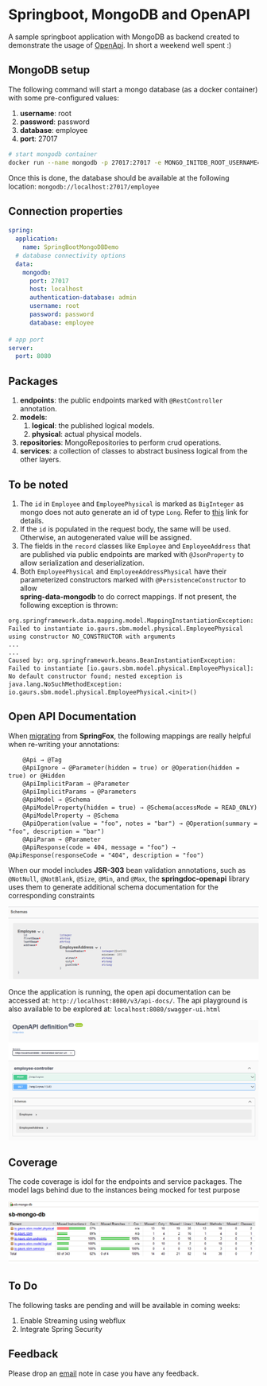 # Springboot, MongoDB and OpenAPI

A sample springboot application with MongoDB as backend created to demonstrate the usage of [OpenApi](https://swagger.io/specification/). In short a weekend well spent :)

## MongoDB setup

The following command will start a mongo database (as a docker container) with some pre-configured values:

1. **username**: root
2. **password**: password
3. **database**: employee
4. **port**: 27017

```bash
# start mongodb container
docker run --name mongodb -p 27017:27017 -e MONGO_INITDB_ROOT_USERNAME=root -e MONGO_INITDB_ROOT_PASSWORD=password -e MONGO_INITDB_DATABASE=employee -d mongo:latest
```

Once this is done, the database should be available at the following location: `mongodb://localhost:27017/employee`

## Connection properties

```yaml
spring:
  application:
    name: SpringBootMongoDBDemo
  # database connectivity options
  data:
    mongodb:
      port: 27017
      host: localhost
      authentication-database: admin
      username: root
      password: password
      database: employee

# app port
server:
  port: 8080
```

## Packages

1. **endpoints**: the public endpoints marked with `@RestController` annotation.
2. **models**:
   1. **logical**: the published logical models.
   2. **physical**: actual physical models.
3. **repositories**: MongoRepositories to perform crud operations.
4. **services**: a collection of classes to abstract business logical from the other layers.

## To be noted

1. The `id` in `Employee` and `EmployeePhysical` is marked as `BigInteger` as mongo does not auto generate an id of type `Long`. Refer to [this](https://stackoverflow.com/questions/26574409/spring-data-mongodb-generating-ids-error) link for details.
2. If the `id` is populated in the request body, the same will be used. Otherwise, an autogenerated value will be assigned.
3. The fields in the `record` classes like `Employee` and `EmployeeAddress` that are published via public endpoints are marked with `@JsonProperty` to allow serialization and deserialization.
4. Both `EmployeePhysical` and `EmployeeAddressPhysical` have their parameterized constructors marked with `@PersistenceConstructor` to allow  
   **spring-data-mongodb** to do correct mappings. If not present, the following exception is thrown:

```text
org.springframework.data.mapping.model.MappingInstantiationException: Failed to instantiate io.gaurs.sbm.model.physical.EmployeePhysical using constructor NO_CONSTRUCTOR with arguments 
...
...
Caused by: org.springframework.beans.BeanInstantiationException: Failed to instantiate [io.gaurs.sbm.model.physical.EmployeePhysical]: No default constructor found; nested exception is java.lang.NoSuchMethodException: io.gaurs.sbm.model.physical.EmployeePhysical.<init>()
```

## Open API Documentation

When [migrating](https://springdoc.org/#migrating-from-springfox) from **SpringFox**, the following mappings are really helpful when re-writing your annotations:

```textmate
    @Api → @Tag
    @ApiIgnore → @Parameter(hidden = true) or @Operation(hidden = true) or @Hidden
    @ApiImplicitParam → @Parameter
    @ApiImplicitParams → @Parameters
    @ApiModel → @Schema
    @ApiModelProperty(hidden = true) → @Schema(accessMode = READ_ONLY)
    @ApiModelProperty → @Schema
    @ApiOperation(value = "foo", notes = "bar") → @Operation(summary = "foo", description = "bar")
    @ApiParam → @Parameter
    @ApiResponse(code = 404, message = "foo") → @ApiResponse(responseCode = "404", description = "foo")
```

When our model includes **JSR-303** bean validation annotations, such as `@NotNull`, `@NotBlank`, `@Size`, `@Min`, and `@Max`, the **springdoc-openapi** library uses them to generate additional schema documentation for the corresponding constraints

![constraints](assets/constraints.png "Constraints")

Once the application is running, the open api documentation can be accessed at: `http://localhost:8080/v3/api-docs/`. The api playground is also 
available to be explored at: `localhost:8080/swagger-ui.html`

![documentation](assets/img.png "Documentation")

## Coverage

The code coverage is idol for the endpoints and service packages. The model lags behind due to the instances being mocked for test purpose

![codecov](assets/codecov.png "Code Coverage")

## To Do

The following tasks are pending and will be available in coming weeks:

1. Enable Streaming using webflux
2. Integrate Spring Security

## Feedback

Please drop an [email](mailto:sumit@gaurs.io) note in case you have any feedback.